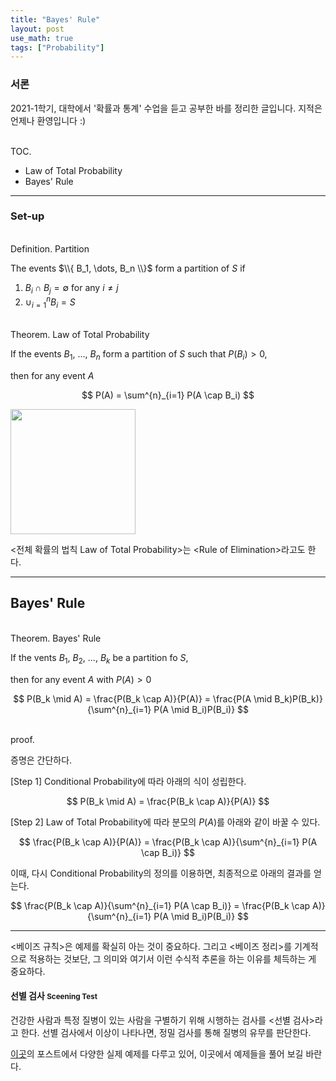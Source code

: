 ```yaml
---
title: "Bayes' Rule"
layout: post
use_math: true
tags: ["Probability"]
---
```


### 서론
2021-1학기, 대학에서 '확률과 통계' 수업을 듣고 공부한 바를 정리한 글입니다. 지적은 언제나 환영입니다 :)

<br><span class="statement-title">TOC.</span><br>

- Law of Total Probability
- Bayes' Rule

<hr/>

### Set-up

<br><span class="statement-title">Definition.</span> Partition<br>

The events $\\{ B_1, \dots, B_n \\}$ form a partition of $S$ if 

1. $B_i \cap B_j = \emptyset$ for any $i \ne j$
2. $\cup^n_{i=1} B_i = S$


<br><span class="statement-title">Theorem.</span> Law of Total Probability<br>

If the events $B_1$, ..., $B_n$ form a partition of $S$ such that $P(B_i) > 0$, 

then for any event $A$

$$
P(A) = \sum^{n}_{i=1} P(A \cap B_i)
$$

<div class="img-wrapper">
<img src= "https://i.stack.imgur.com/Cx0CA.png" style="width:200px;">
</div>

\<전체 확률의 법칙 Law of Total Probability\>는 \<Rule of Elimination\>라고도 한다.

<hr/>

## Bayes' Rule

<br><span class="statement-title">Theorem.</span> Bayes' Rule<br>

If the vents $B_1$, $B_2$, ..., $B_k$ be a partition fo $S$,

then for any event $A$ with $P(A) > 0$

$$
P(B_k \mid A) = \frac{P(B_k \cap A)}{P(A)} = \frac{P(A \mid B_k)P(B_k)}{\sum^{n}_{i=1} P(A \mid B_i)P(B_i)}
$$

<br><span class="statement-title">proof.</span><br>

<div class="math-statement" markdown="1">

증명은 간단하다. 

[Step 1] Conditional Probability에 따라 아래의 식이 성립한다.

$$
P(B_k \mid A) = \frac{P(B_k \cap A)}{P(A)}
$$

[Step 2] Law of Total Probability에 따라 분모의 $P(A)$를 아래와 같이 바꿀 수 있다.

$$
\frac{P(B_k \cap A)}{P(A)} = \frac{P(B_k \cap A)}{\sum^{n}_{i=1} P(A \cap B_i)}
$$

이때, 다시 Conditional Probability의 정의를 이용하면, 최종적으로 아래의 결과를 얻는다.

$$
\frac{P(B_k \cap A)}{\sum^{n}_{i=1} P(A \cap B_i)} = \frac{P(B_k \cap A)}{\sum^{n}_{i=1} P(A \mid B_i)P(B_i)}
$$

</div>

<hr/>

\<베이즈 규칙\>은 예제를 확실히 아는 것이 중요하다. 그리고 \<베이즈 정리\>를 기계적으로 적용하는 것보단, 그 의미와 여기서 이런 수식적 추론을 하는 이유를 체득하는 게 중요하다.

#### 선별 검사 <small>Sceening Test</small>

건강한 사람과 특정 질병이 있는 사람을 구별하기 위해 시행하는 검사를 \<선별 검사\>라고 한다. 선별 검사에서 이상이 나타나면, 정밀 검사를 통해 질병의 유무를 판단한다.

[이곳](https://ratsgo.github.io/statistics/2017/07/01/bayes/)의 포스트에서 다양한 실제 예제를 다루고 있어, 이곳에서 예제들을 풀어 보길 바란다.
